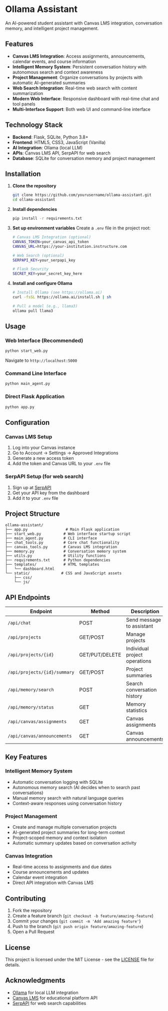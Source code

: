 # Ollama Assistant

An AI-powered student assistant with Canvas LMS integration, conversation memory, and intelligent project management.

## Features

- **Canvas LMS Integration**: Access assignments, announcements, calendar events, and course information
- **Intelligent Memory System**: Persistent conversation history with autonomous search and context awareness
- **Project Management**: Organize conversations by projects with automatic AI-generated summaries
- **Web Search Integration**: Real-time web search with content summarization
- **Modern Web Interface**: Responsive dashboard with real-time chat and tool panels
- **Multi-Interface Support**: Both web UI and command-line interface

## Technology Stack

- **Backend**: Flask, SQLite, Python 3.8+
- **Frontend**: HTML5, CSS3, JavaScript (Vanilla)
- **AI Integration**: Ollama (local LLM)
- **APIs**: Canvas LMS API, SerpAPI for web search
- **Database**: SQLite for conversation memory and project management

## Installation

1. **Clone the repository**
   ```bash
   git clone https://github.com/yourusername/ollama-assistant.git
   cd ollama-assistant
   ```

2. **Install dependencies**
   ```bash
   pip install -r requirements.txt
   ```

3. **Set up environment variables**
   Create a `.env` file in the project root:
   ```bash
   # Canvas LMS Integration (optional)
   CANVAS_TOKEN=your_canvas_api_token
   CANVAS_URL=https://your-institution.instructure.com

   # Web Search (optional)
   SERPAPI_KEY=your_serpapi_key

   # Flask Security
   SECRET_KEY=your_secret_key_here
   ```

4. **Install and configure Ollama**
   ```bash
   # Install Ollama (see https://ollama.ai)
   curl -fsSL https://ollama.ai/install.sh | sh
   
   # Pull a model (e.g., llama3)
   ollama pull llama3
   ```

## Usage

### Web Interface (Recommended)
```bash
python start_web.py
```
Navigate to `http://localhost:5000`

### Command Line Interface
```bash
python main_agent.py
```

### Direct Flask Application
```bash
python app.py
```

## Configuration

### Canvas LMS Setup
1. Log into your Canvas instance
2. Go to Account → Settings → Approved Integrations
3. Generate a new access token
4. Add the token and Canvas URL to your `.env` file

### SerpAPI Setup (for web search)
1. Sign up at [SerpAPI](https://serpapi.com/)
2. Get your API key from the dashboard
3. Add it to your `.env` file

## Project Structure

```
ollama-assistant/
├── app.py                 # Main Flask application
├── start_web.py          # Web interface startup script
├── main_agent.py         # CLI interface
├── chat_tools.py         # Core chat functionality
├── canvas_tools.py       # Canvas LMS integration
├── memory.py             # Conversation memory system
├── utils.py              # Utility functions
├── requirements.txt      # Python dependencies
├── templates/            # HTML templates
│   └── dashboard.html
└── static/              # CSS and JavaScript assets
    ├── css/
    └── js/
```

## API Endpoints

| Endpoint | Method | Description |
|----------|--------|-------------|
| `/api/chat` | POST | Send message to assistant |
| `/api/projects` | GET/POST | Manage projects |
| `/api/projects/{id}` | GET/PUT/DELETE | Individual project operations |
| `/api/projects/{id}/summary` | GET/POST | Project summaries |
| `/api/memory/search` | POST | Search conversation history |
| `/api/memory/status` | GET | Memory statistics |
| `/api/canvas/assignments` | GET | Canvas assignments |
| `/api/canvas/announcements` | GET | Canvas announcements |

## Key Features

### Intelligent Memory System
- Automatic conversation logging with SQLite
- Autonomous memory search (AI decides when to search past conversations)
- Manual memory search with natural language queries
- Context-aware responses using conversation history

### Project Management
- Create and manage multiple conversation projects
- AI-generated project summaries for long-term context
- Project-scoped memory and context isolation
- Automatic summary updates based on conversation activity

### Canvas Integration
- Real-time access to assignments and due dates
- Course announcements and updates
- Calendar event integration
- Direct API integration with Canvas LMS

## Contributing

1. Fork the repository
2. Create a feature branch (`git checkout -b feature/amazing-feature`)
3. Commit your changes (`git commit -m 'Add amazing feature'`)
4. Push to the branch (`git push origin feature/amazing-feature`)
5. Open a Pull Request

## License

This project is licensed under the MIT License - see the [LICENSE](LICENSE) file for details.

## Acknowledgments

- [Ollama](https://ollama.ai/) for local LLM integration
- [Canvas LMS](https://www.instructure.com/canvas) for educational platform API
- [SerpAPI](https://serpapi.com/) for web search capabilities
